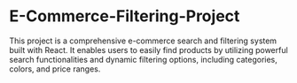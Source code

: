 # E-Commerce-Filtering-Project
This project is a comprehensive e-commerce search and filtering system built with React. It enables users to easily find products by utilizing powerful search functionalities and dynamic filtering options, including categories, colors, and price ranges.
